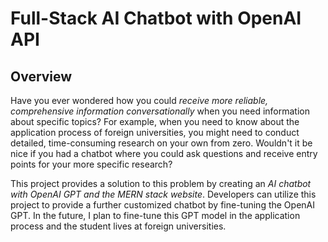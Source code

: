 # Full-Stack AI Chatbot with OpenAI API
## Overview
Have you ever wondered how you could *receive more reliable, comprehensive information conversationally* when you need information about specific topics? For example, when you need to know about the application process of foreign universities, you might need to conduct detailed, time-consuming research on your own from zero. Wouldn't it be nice if you had a chatbot where you could ask questions and receive entry points for your more specific research? 

This project provides a solution to this problem by creating an *AI chatbot with OpenAI GPT and the MERN stack website*. Developers can utilize this project to provide a further customized chatbot by fine-tuning the OpenAI GPT. In the future, I plan to fine-tune this GPT model in the application process and the student lives at foreign universities. 



